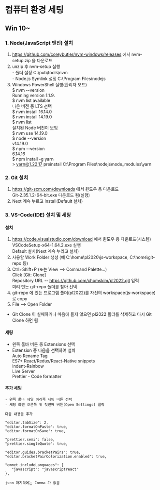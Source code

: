 # 컴퓨터 환경 세팅

## Win 10~
### 1. Node(JavaScript 엔진) 설치  
  1) https://github.com/coreybutler/nvm-windows/releases 에서 nvm-setup.zip 을 다운로드  
  2) unzip 후 nvm-setup 실행  
    - 폴더 설정 C:\pub\tools\nvm  
    - Node.js Symlink 설정 C:\Program Files\nodejs  
  3) Windows PowerShell 실행(관리자 모드)  
    $ nvm --version   
    Running version 1.1.9.  
    $ nvm list available  
    나온 버전 중 LTS 선택  
    $ nvm install 16.14.0   
    $ nvm install 14.19.0   
    $ nvm list  
    설치된 Node 버전이 보임  
    $ nvm use  14.19.0  
    $ node --version  
    v14.19.0  
    $ npm --version  
    6.14.16    
    $ npm install -g yarn  
    > yarn@1.22.17 preinstall C:\Program Files\nodejs\node_modules\yarn  
  
### 2. Git 설치  
  1) https://git-scm.com/downloads 에서 윈도우 용 다운로드  
    Git-2.35.1.2-64-bit.exe 다운로드 됨(실행)  
  2) Next 계속 누르고 Install(Default 설치)  
  
### 3. VS-Code(IDE) 설치 및 세팅  
#### 설치  
  1) https://code.visualstudio.com/download 에서 윈도우 용 다운로드(시스템)  
    VSCodeSetup-x64-1.64.2.exe 실행  
    Default 설치(Next 계속 누리고 설치)  
  2) 사용할 Work Folder 생성 (예 C:\home\pl2020\js-workspace, C:\home\git-repo 등)  
  3) Ctrl+Shift+P (또는 View --> Command Palette...)  
    Click [Git: Clone]  
    Repository URL -- https://github.com/chomskim/pl2022.git 입력  
    미리 만든 git-repo 폴더를 찾아 선택  
  3) git-repo 에 있는 프로그램 폴더(pl2022)를 자신의 workspace(js-workspace) 로 copy  
  4) File --> Open Folder  
  * Git Clone 이 실패하거나 마음에 들지 않으면 pl2022 폴더를 삭제하고 다시 Git Clone 하면 됨
#### 세팅  
  - 왼쪽 툴바 버튼 중 Extensions 선택  
  - Extension 중 다음을 선택하여 설치  
  Auto Rename Tag  
  ES7+ React/Redux/React-Native snippets  
  Indent-Rainbow  
  Live Server  
  Prettier - Code formatter  
    
#### 추가 세팅  
    - 왼쪽 툴바 제일 아래쪽 세팅 버튼 선택   
    - 세팅 화면 오른쪽 위 첫번째 버튼(Open Settings) 클릭  
    
    다음 내용을 추가  
```
"editor.tabSize": 2,
"editor.formatOnPaste": true,
"editor.formatOnSave": true,

"prettier.semi": false,
"prettier.singleQuote": true,

"editor.guides.bracketPairs": true,
"editor.bracketPairColorization.enabled": true,

"emmet.includeLanguages": {
   "javascript": "javascriptreact"
},
```
    json 마지막에는 Comma 가 없음   




    
